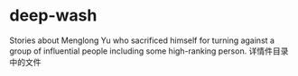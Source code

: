 # deep-wash
Stories about Menglong Yu who sacrificed himself for turning against a group of influential people including some high-ranking person. 详情件目录中的文件
